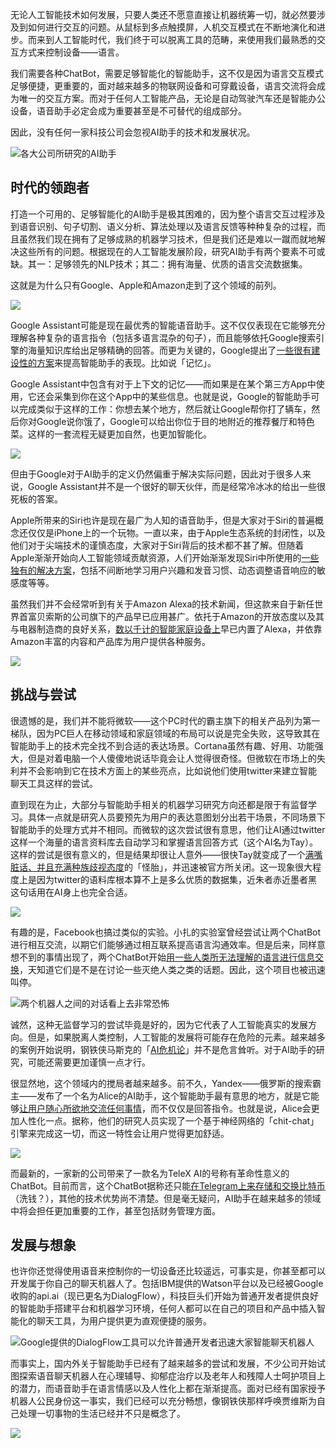 无论人工智能技术如何发展，只要人类还不愿意直接让机器统筹一切，就必然要涉及到如何进行交互的问题。从鼠标到多点触摸屏，人机交互模式在不断地演化和进步。而来到人工智能时代，我们终于可以脱离工具的范畴，来使用我们最熟悉的交互方式来控制设备——语言。

我们需要各种ChatBot，需要足够智能化的智能助手，这不仅是因为语言交互模式足够便捷，更重要的，面对越来越多的物联网设备和可穿戴设备，语言交流将会成为唯一的交互方案。而对于任何人工智能产品，无论是自动驾驶汽车还是智能办公设备，语音助手必定会成为重要甚至是不可替代的组成部分。

因此，没有任何一家科技公司会忽视AI助手的技术和发展状况。

![各大公司所研究的AI助手](Images//cec6326ccbd9f32cbc8f0d0c2749e2bc.png)

## 时代的领跑者

打造一个可用的、足够智能化的AI助手是极其困难的，因为整个语言交互过程涉及到语音识别、句子切割、语义分析、算法处理以及语言反馈等种种复杂的过程，而且虽然我们现在拥有了足够成熟的机器学习技术，但是我们还是难以一蹴而就地解决这些所有的问题。根据现在的人工智能发展阶段，研究AI助手有两个要素不可或缺。其一：足够领先的NLP技术；其二：拥有海量、优质的语言交流数据集。

这就是为什么只有Google、Apple和Amazon走到了这个领域的前列。

![](Images//53783d3494d73b3543b47a4bac27928d.jpg)

Google Assistant可能是现在最优秀的智能语音助手。这不仅仅表现在它能够充分理解各种复杂的语言指令（包括多语言混杂的句子），而且能够依托Google搜索引擎的海量知识库给出足够精确的回答。而更为关键的，Google提出了[一些很有建设性的方案](http://www.androidpolice.com/2016/09/22/chatting-with-google-ways-assistant-replaces-augments-ok-google-now-on-tap/)来提高智能助手的表现。比如说「记忆」。

Google Assistant中包含有对于上下文的记忆——而如果是在某个第三方App中使用，它还会采集到你在这个App中的某些信息。也就是说，Google的智能助手可以完成类似于这样的工作：你想去某个地方，然后就让Google帮你打了辆车，然后你对Google说你饿了，Google可以给出你位于目的地附近的推荐餐厅和特色菜。这样的一套流程无疑更加自然，也更加智能化。

![](Images//44f140de21d16da4cc70a7d463cfda82.jpg)

但由于Google对于AI助手的定义仍然偏重于解决实际问题，因此对于很多人来说，Google Assistant并不是一个很好的聊天伙伴，而是经常冷冰冰的给出一些很死板的答案。

Apple所带来的Siri也许是现在最广为人知的语音助手，但是大家对于Siri的普遍概念还仅仅是iPhone上的一个玩物。一直以来，由于Apple生态系统的封闭性，以及他们对于尖端技术的谨慎态度，大家对于Siri背后的技术都不甚了解。但随着Apple渐渐开始向人工智能领域贡献资源，人们开始渐渐发现Siri中所使用的[一些独有的解决方案](https://www.cultofmac.com/498930/apples-machine-learning-blog-sheds-light-siris-secrets/)，包括不间断地学习用户兴趣和发音习惯、动态调整语音响应的敏感度等等。

虽然我们并不会经常听到有关于Amazon Alexa的技术新闻，但这款来自于新任世界首富贝索斯的公司旗下的产品早已应用甚广。依托于Amazon的开放态度以及其与电器制造商的良好关系，[数以千计的智能家庭设备上](https://www.cnet.com/smart-home/compatibility/amazon-alexa/)早已内置了Alexa，并依靠Amazon丰富的内容和产品库为用户提供各种服务。

![](Images//075f0058f6c31e71352ca43cf5d8ed3d.png)

## 挑战与尝试

很遗憾的是，我们并不能将微软——这个PC时代的霸主旗下的相关产品列为第一梯队，因为PC巨人在移动领域和家庭领域的布局可以说是完全失败，这导致其在智能助手上的技术完全找不到合适的表达场景。Cortana虽然有趣、好用、功能强大，但是对着电脑一个人傻傻地说话毕竟会让人觉得很奇怪。但微软在市场上的失利并不会影响到它在技术方面上的某些亮点，比如说他们使用twitter来建立智能聊天工具这样的尝试。

直到现在为止，大部分与智能助手相关的机器学习研究方向还都是限于有监督学习。具体一点就是研究人员要预先为用户的表达意图划分出若干场景，不同场景下智能助手的处理方式并不相同。而微软的这次尝试很有意思，他们让AI通过twitter这样一个海量的语言资料库去自动学习和掌握语言回答方式（这个AI名为Tay）。这样的尝试是很有意义的，但是结果却很让人意外——很快Tay就变成了一个[满嘴脏话、并且充满种族歧视态度](https://techcrunch.com/2016/03/24/microsoft-silences-its-new-a-i-bot-tay-after-twitter-users-teach-it-racism/)的「怪胎」，并迅速被官方所关闭。这一现象很大程度上是因为twitter的语料库根本算不上是多么优质的数据集，近朱者赤近墨者黑这句话用在AI身上也完全合适。

![](Images//13fc076a4dadf6e851ea68240ccd54d2.png)

有趣的是，Facebook也搞过类似的实验。小扎的实验室曾经尝试让两个ChatBot进行相互交流，以期它们能够通过相互联系提高语言沟通效率。但是后来，同样意想不到的事情出现了，两个ChatBot开始[用一些人类所无法理解的语言进行信息交换](http://www.independent.co.uk/life-style/gadgets-and-tech/news/facebook-artificial-intelligence-ai-chatbot-new-language-research-openai-google-a7869706.html)，天知道它们是不是在讨论一些灭绝人类之类的话题。因此，这个项目也被迅速叫停。

![两个机器人之间的对话看上去非常恐怖](Images//20c4cd5376c88319cfa37ac3c55f7a2f.jpg)

诚然，这种无监督学习的尝试毕竟是好的，因为它代表了人工智能真实的发展方向。但是，如果脱离人类控制，人工智能的发展将可能存在危险的元素。越来越多的案例开始说明，钢铁侠马斯克的「[AI危机论](https://www.cnbc.com/2017/07/16/musk-says-a-i-is-a-fundamental-risk-to-the-existence-of-human-civilization.html)」并不是危言耸听。对于AI助手的研究，可能还需要更加谨慎一点才行。

很显然地，这个领域内的搅局者越来越多。前不久，Yandex——俄罗斯的搜索霸主——发布了一个名为Alice的AI助手，这个智能助手最有意思的地方，就是它能够[让用户随心所欲地交流任何事情](https://yandex.com/company/blog/say-privet-to-alice-yandex-s-intelligent-assistant/)，而不仅仅是回答指令。也就是说，Alice会更加人性化一点。据称，他们的研究人员实现了一个基于神经网络的「chit-chat」引擎来完成这一切，而这一特性会让用户觉得更加舒适。

![](Images//5113299e3b997d0c94088d69d56eec45.jpg)

而最新的，一家新的公司带来了一款名为TeleX AI的号称有革命性意义的ChatBot。目前而言，这个ChatBot据称还只能[在Telegram上来存储和交换比特币](https://themerkle.com/telex-ai-to-offer-digital-currency-trading-services-directly-on-telegram/)（洗钱？），其他的技术优势尚不清楚。但是毫无疑问，AI助手在越来越多的领域中将会担任更加重要的工作，甚至包括财务管理方面。

## 发展与想象

也许你还觉得使用语音来控制你的一切设备还比较遥远，可事实是，你甚至都可以开发属于你自己的聊天机器人了。包括IBM提供的Watson平台以及已经被Google收购的api.ai（现已更名为DialogFlow），科技巨头们开始为普通开发者提供良好的智能助手搭建平台和机器学习环境，任何人都可以在自己的项目和产品中插入智能化的聊天工具，为用户提供更为直观便捷的服务。

![Google提供的DialogFlow工具可以允许普通开发者迅速大家智能聊天机器人](Images//47b3c9a3e35a8e1eff44321d94509ab0.png)

而事实上，国内外关于智能助手已经有了越来越多的尝试和发展，不少公司开始试图探索语音聊天机器人在心理辅导、抑郁症治疗以及老年人和残障人士呵护项目上的潜力，而语音助手在语言情感以及人性化上都在渐渐提高。面对已经有国家授予机器人公民身份这一事实，我们已经可以充分畅想，像钢铁侠那样呼唤贾维斯为自己处理一切事物的生活已经并不只是概念了。

![](Images//a99970c4b92f742a7c134df3d6a47a11.jpg)
